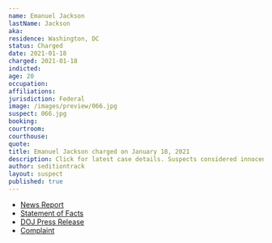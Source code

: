 ```yaml
---
name: Emanuel Jackson
lastName: Jackson
aka:
residence: Washington, DC
status: Charged
date: 2021-01-18
charged: 2021-01-18
indicted:
age: 20
occupation:
affiliations:
jurisdiction: Federal
image: /images/preview/066.jpg
suspect: 066.jpg
booking:
courtroom:
courthouse:
quote:
title: Emanuel Jackson charged on January 18, 2021
description: Click for latest case details. Suspects considered innocent until proven guilty.
author: seditiontrack
layout: suspect
published: true
---
```

- [News Report](https://www.nytimes.com/2021/01/18/us/riley-june-williams-emmanuel-jackson.html)
- [Statement of Facts](https://www.justice.gov/opa/page/file/1357096/download)
- [DOJ Press Release](https://www.justice.gov/usao-dc/pr/three-charged-federal-court-assaulting-and-impeding-local-and-federal-officers-during-us)
- [Complaint](https://www.justice.gov/opa/page/file/1357091/download)
